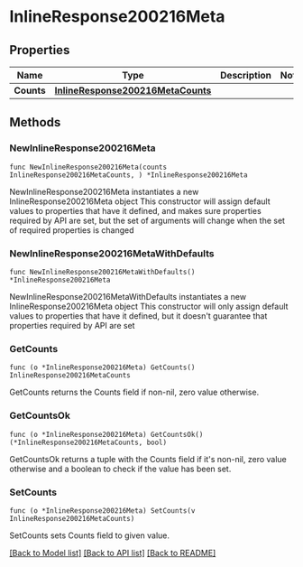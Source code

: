 # InlineResponse200216Meta

## Properties

Name | Type | Description | Notes
------------ | ------------- | ------------- | -------------
**Counts** | [**InlineResponse200216MetaCounts**](InlineResponse200216MetaCounts.md) |  | 

## Methods

### NewInlineResponse200216Meta

`func NewInlineResponse200216Meta(counts InlineResponse200216MetaCounts, ) *InlineResponse200216Meta`

NewInlineResponse200216Meta instantiates a new InlineResponse200216Meta object
This constructor will assign default values to properties that have it defined,
and makes sure properties required by API are set, but the set of arguments
will change when the set of required properties is changed

### NewInlineResponse200216MetaWithDefaults

`func NewInlineResponse200216MetaWithDefaults() *InlineResponse200216Meta`

NewInlineResponse200216MetaWithDefaults instantiates a new InlineResponse200216Meta object
This constructor will only assign default values to properties that have it defined,
but it doesn't guarantee that properties required by API are set

### GetCounts

`func (o *InlineResponse200216Meta) GetCounts() InlineResponse200216MetaCounts`

GetCounts returns the Counts field if non-nil, zero value otherwise.

### GetCountsOk

`func (o *InlineResponse200216Meta) GetCountsOk() (*InlineResponse200216MetaCounts, bool)`

GetCountsOk returns a tuple with the Counts field if it's non-nil, zero value otherwise
and a boolean to check if the value has been set.

### SetCounts

`func (o *InlineResponse200216Meta) SetCounts(v InlineResponse200216MetaCounts)`

SetCounts sets Counts field to given value.



[[Back to Model list]](../README.md#documentation-for-models) [[Back to API list]](../README.md#documentation-for-api-endpoints) [[Back to README]](../README.md)


